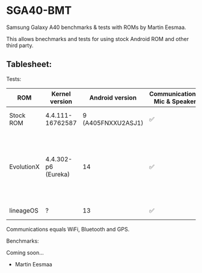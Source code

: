 # SGA40-BMT

Samsung Galaxy A40 benchmarks & tests with ROMs by Martin Eesmaa.

This allows bnechmarks and tests for using stock Android ROM and other third party.

## Tablesheet:

Tests:

ROM | Kernel version | Android version | Communications, Mic & Speaker | NFC | Flashlight | Visual Keyboard | Desktop mode |
--- | --- | --- | --- | --- | --- | --- | --- |
Stock ROM | 4.4.111-16762587 | 9 (A405FNXXU2ASJ1) | ✅ | ✅ | ✅ | ✅ (Samsung keyboard) | ? |
EvolutionX | 4.4.302-p6 (Eureka) | 14 | ✅ | ❌ | ✅ | ❌ (not installed, but G-Board crashes, please get Simple Keyboard) | ✅ |
lineageOS | ? | 13 | ✅ | ❌ | ✅ | ✅ (G-board) | ? |

Communications equals WiFi, Bluetooth and GPS.

Benchmarks:

Coming soon...

- Martin Eesmaa